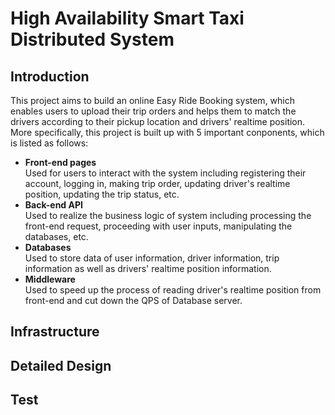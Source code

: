 # High Availability Smart Taxi Distributed System
  
## Introduction
This project aims to build an online Easy Ride Booking system, which enables users to upload their trip orders and helps them to match the drivers according to their pickup location and drivers' realtime position.   More specifically, this project is built up with 5 important conponents, which is listed as follows:
- **Front-end pages** <br> Used for users to interact with the system including registering their account, logging in, making trip order, updating driver's realtime position, updating the trip status, etc.
- **Back-end API** <br> Used to realize the business logic of system including processing the front-end request, proceeding with user inputs, manipulating the databases, etc.
- **Databases** <br> Used to store data of user information, driver information, trip information as well as drivers' realtime position information.
- **Middleware** <br> Used to speed up the process of reading driver's realtime position from front-end and cut down the QPS of Database server.

## Infrastructure

## Detailed Design

## Test
